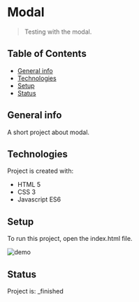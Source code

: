# Modal
> Testing with the modal.

## Table of Contents
* [General info](#general-info)
* [Technologies](#technologies)
* [Setup](#setup)
* [Status](#status)

## General info
A short project about modal.
	
## Technologies
Project is created with:
* HTML 5
* CSS 3
* Javascript ES6
	
## Setup
To run this project, open the index.html file.

![demo](/demo/modal.gif)

## Status
Project is:  _finished
